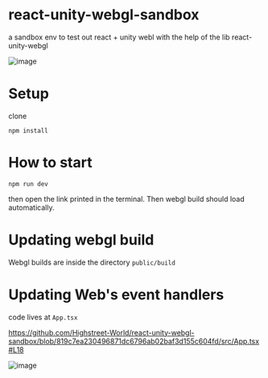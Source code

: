 # react-unity-webgl-sandbox
a sandbox env to test out react + unity webl with the help of the lib react-unity-webgl

![image](https://github.com/Highstreet-World/react-unity-webgl-sandbox/assets/9751082/da00f2f8-c206-44b0-9ba4-1c53b50d541a)

# Setup

clone

```
npm install
```

# How to start

```
npm run dev
```

then open the link printed in the terminal.
Then webgl build should load automatically.

# Updating webgl build

Webgl builds are inside the directory `public/build`

# Updating Web's event handlers

code lives at `App.tsx`

https://github.com/Highstreet-World/react-unity-webgl-sandbox/blob/819c7ea230496871dc6796ab02baf3d155c604fd/src/App.tsx#L18

![image](https://github.com/Highstreet-World/react-unity-webgl-sandbox/assets/9751082/1bb352be-9900-49f6-8db5-29458afe7fb6)

